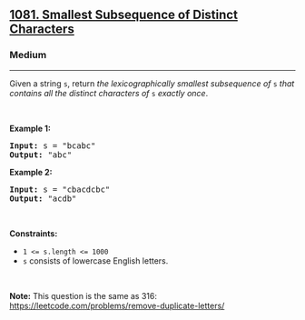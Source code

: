 <h2><a href="https://leetcode.com/problems/smallest-subsequence-of-distinct-characters/">1081. Smallest Subsequence of Distinct Characters</a></h2><h3>Medium</h3><hr><div><p>Given a string <code>s</code>, return <em>the lexicographically smallest subsequence of</em> <code>s</code> <em>that contains all the distinct characters of</em> <code>s</code> <em>exactly once</em>.</p>

<p>&nbsp;</p>
<p><strong class="example">Example 1:</strong></p>

<pre><strong>Input:</strong> s = "bcabc"
<strong>Output:</strong> "abc"
</pre>

<p><strong class="example">Example 2:</strong></p>

<pre><strong>Input:</strong> s = "cbacdcbc"
<strong>Output:</strong> "acdb"
</pre>

<p>&nbsp;</p>
<p><strong>Constraints:</strong></p>

<ul>
	<li><code>1 &lt;= s.length &lt;= 1000</code></li>
	<li><code>s</code> consists of lowercase English letters.</li>
</ul>

<p>&nbsp;</p>
<strong>Note:</strong> This question is the same as 316: <a href="https://leetcode.com/problems/remove-duplicate-letters/" target="_blank">https://leetcode.com/problems/remove-duplicate-letters/</a></div>